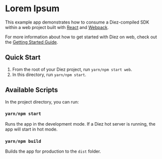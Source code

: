 # Lorem Ipsum

This example app demonstrates how to consume a Diez-compiled SDK within a web project built with [React](https://reactjs.org) and [Webpack](https://webpack.js.org).

For more information about how to get started with Diez on web, check out the [Getting Started Guide](https://diez.org/getting-started/javascript.html).

## Quick Start

1. From the root of your Diez project, run `yarn/npm start web`.
2. In this directory, run `yarn/npm start`.

## Available Scripts

In the project directory, you can run:

### `yarn/npm start`

Runs the app in the development mode. If a Diez hot server is running, the app will start in hot mode.

### `yarn/npm build`

Builds the app for production to the `dist` folder.

